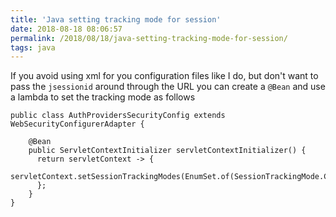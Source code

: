 ```yaml
---
title: 'Java setting tracking mode for session'
date: 2018-08-18 08:06:57
permalink: /2018/08/18/java-setting-tracking-mode-for-session/
tags: java
---
```


If you avoid using xml for you configuration files like I do, but don't want to pass the `jsessionid` around through the URL you can create a `@Bean` and use a lambda to set the tracking mode as follows

    public class AuthProvidersSecurityConfig extends WebSecurityConfigurerAdapter {

        @Bean
        public ServletContextInitializer servletContextInitializer() {
          return servletContext -> {
            servletContext.setSessionTrackingModes(EnumSet.of(SessionTrackingMode.COOKIE));
          };
        }
    }
